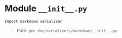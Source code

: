 # Module `__init__.py`
```text
Import markdown serializer
```

> Path: `gen_doc/serializers/markdown/__init__.py`